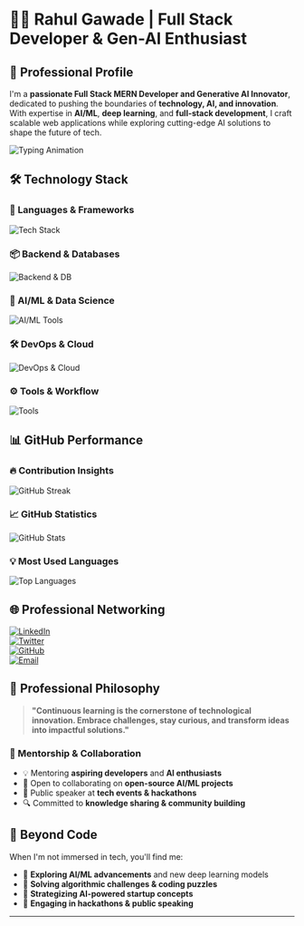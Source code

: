 # 👨‍💻 Rahul Gawade | Full Stack Developer & Gen-AI Enthusiast  

## 🌟 Professional Profile  

I'm a **passionate Full Stack MERN Developer and Generative AI Innovator**, dedicated to pushing the boundaries of **technology, AI, and innovation**. With expertise in **AI/ML**, **deep learning**, and **full-stack development**, I craft scalable web applications while exploring cutting-edge AI solutions to shape the future of tech.  

![Typing Animation](https://readme-typing-svg.demolab.com/?font=Fira+Code&size=24&duration=4000&pause=1000&color=00C7FF&center=true&vCenter=true&width=600&lines=Full+Stack+Developer+%F0%9F%92%BB;Generative+AI+Innovator+%F0%9F%A7%BA;Machine+Learning+Engineer+%F0%9F%9A%80;MERN+Stack+Expert+%E2%9C%A8;Tech+Community+Contributor+%F0%9F%91%8D)  

## 🛠️ Technology Stack  

### **🚀 Languages & Frameworks**  
![Tech Stack](https://skillicons.dev/icons?i=react,nextjs,nodejs,express,typescript,python,cpp,java,php,html,css,tailwind,sass&theme=dark)  

### **📦 Backend & Databases**  
![Backend & DB](https://skillicons.dev/icons?i=mongodb,postgres,mysql,firebase,supabase,dynamodb,redis&theme=dark)  

### **🔬 AI/ML & Data Science**  
![AI/ML Tools](https://skillicons.dev/icons?i=tensorflow,pytorch,scikit-learn,opencv,streamlit,huggingface&theme=dark)  

### **🛠 DevOps & Cloud**  
![DevOps & Cloud](https://skillicons.dev/icons?i=docker,kubernetes,aws,vercel,render,railway,netlify,heroku&theme=dark)  

### **⚙️ Tools & Workflow**  
![Tools](https://skillicons.dev/icons?i=git,github,gitlab,vscode,postman,figma,linux,bash&theme=dark)  

## 📊 GitHub Performance  

### **🔥 Contribution Insights**  
![GitHub Streak](https://github-readme-streak-stats.herokuapp.com/?user=rahulgawadee&theme=radical&hide_border=true)  

### **📈 GitHub Statistics**  
![GitHub Stats](https://github-readme-stats.vercel.app/api?username=rahulgawadee&show_icons=true&theme=radical&hide_border=true)  

### **💡 Most Used Languages**  
![Top Languages](https://github-readme-stats.vercel.app/api/top-langs/?username=rahulgawadee&layout=compact&theme=radical&hide_border=true)  

## 🌐 Professional Networking  

[![LinkedIn](https://img.shields.io/badge/LinkedIn-Professional_Network-0A66C2?style=for-the-badge&logo=linkedin&logoColor=white)](https://linkedin.com/in/rahulgawadee)  
[![Twitter](https://img.shields.io/badge/Twitter-Tech_Insights-1DA1F2?style=for-the-badge&logo=twitter&logoColor=white)](https://twitter.com/rahulgawadee)  
[![GitHub](https://img.shields.io/badge/GitHub-Open_Source_Contributions-181717?style=for-the-badge&logo=github&logoColor=white)](https://github.com/rahulgawadee)  
[![Email](https://img.shields.io/badge/Email-Contact_Me-D14836?style=for-the-badge&logo=gmail&logoColor=white)](mailto:rahulgawadee@gmail.com)  

## 🚀 Professional Philosophy  

> **"Continuous learning is the cornerstone of technological innovation. Embrace challenges, stay curious, and transform ideas into impactful solutions."**  

### **🤝 Mentorship & Collaboration**  

- 💡 Mentoring **aspiring developers** and **AI enthusiasts**  
- 🌟 Open to collaborating on **open-source AI/ML projects**  
- 🎤 Public speaker at **tech events & hackathons**  
- 🔍 Committed to **knowledge sharing & community building**  

## 🎯 Beyond Code  

When I'm not immersed in tech, you'll find me:  
- 📌 **Exploring AI/ML advancements** and new deep learning models  
- 🧩 **Solving algorithmic challenges & coding puzzles**  
- 🚀 **Strategizing AI-powered startup concepts**  
- 🎤 **Engaging in hackathons & public speaking**  

---
